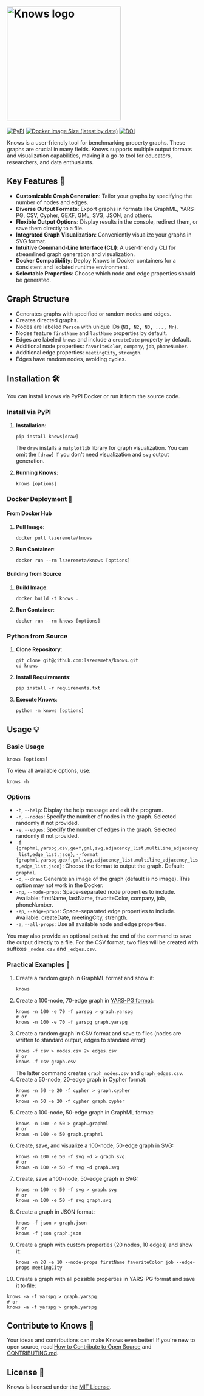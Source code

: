 # <img src="https://raw.githubusercontent.com/lszeremeta/knows/main/logo/knows-logo.png" alt="Knows logo" width="300">

[![PyPI](https://img.shields.io/pypi/v/knows)](https://pypi.org/project/knows/) [![Docker Image Size (latest by date)](https://img.shields.io/docker/image-size/lszeremeta/knows?label=Docker%20image%20size)](https://hub.docker.com/r/lszeremeta/knows) [![DOI](https://zenodo.org/badge/DOI/10.5281/zenodo.10605343.svg)](https://doi.org/10.5281/zenodo.10605343)

Knows is a user-friendly tool for benchmarking property graphs. These graphs are crucial in many fields. Knows supports
multiple output formats and visualization capabilities, making it a go-to tool for educators, researchers, and data
enthusiasts.

## Key Features 🚀

- **Customizable Graph Generation**: Tailor your graphs by specifying the number of nodes and edges.
- **Diverse Output Formats**: Export graphs in formats like GraphML, YARS-PG, CSV, Cypher, GEXF, GML, SVG, JSON, and
  others.
- **Flexible Output Options**: Display results in the console, redirect them, or save them directly to a file.
- **Integrated Graph Visualization**: Conveniently visualize your graphs in SVG format.
- **Intuitive Command-Line Interface (CLI)**: A user-friendly CLI for streamlined graph generation and visualization.
- **Docker Compatibility**: Deploy Knows in Docker containers for a consistent and isolated runtime environment.
- **Selectable Properties**: Choose which node and edge properties should be generated.

## Graph Structure

- Generates graphs with specified or random nodes and edges.
- Creates directed graphs.
- Nodes are labeled `Person` with unique IDs (`N1, N2, N3, ..., Nn`).
- Nodes feature `firstName` and `lastName` properties by default.
- Edges are labeled `knows` and include a `createDate` property by default.
- Additional node properties: `favoriteColor`, `company`, `job`, `phoneNumber`.
- Additional edge properties: `meetingCity`, `strength`.
- Edges have random nodes, avoiding cycles.

## Installation 🛠️

You can install knows via PyPI Docker or run it from the source code.

### Install via PyPI

1. **Installation**:
   ```shell
   pip install knows[draw]
   ```
   The `draw` installs a `matplotlib` library for graph visualization. You can omit the `[draw]` if you don't need
   visualization and `svg` output generation.

2. **Running Knows**:
   ```shell
   knows [options]
   ```

### Docker Deployment 🐳

#### From Docker Hub

1. **Pull Image**:
   ```shell
   docker pull lszeremeta/knows
   ```

2. **Run Container**:
   ```shell
   docker run --rm lszeremeta/knows [options]
   ```

#### Building from Source

1. **Build Image**:
   ```shell
   docker build -t knows .
   ```

2. **Run Container**:
   ```shell
   docker run --rm knows [options]
   ```

### Python from Source

1. **Clone Repository**:
   ```shell
   git clone git@github.com:lszeremeta/knows.git
   cd knows
   ```

2. **Install Requirements**:
   ```shell
   pip install -r requirements.txt
   ```

3. **Execute Knows**:
   ```shell
   python -m knows [options]
   ```

## Usage 💡

### Basic Usage

```shell
knows [options]
```

To view all available options, use:

```shell
knows -h
```

### Options

- `-h`, `--help`: Display the help message and exit the program.
- `-n`, `--nodes`: Specify the number of nodes in the graph. Selected randomly if not provided.
- `-e`, `--edges`: Specify the number of edges in the graph. Selected randomly if not provided.
- `-f {graphml,yarspg,csv,gexf,gml,svg,adjacency_list,multiline_adjacency_list,edge_list,json}`,
  `--format {graphml,yarspg,gexf,gml,svg,adjacency_list,multiline_adjacency_list,edge_list,json}`:
  Choose the format to output the graph. Default: `graphml`.
- `-d`, `--draw`: Generate an image of the graph (default is no image). This option may not work in the Docker.
- `-np`, `--node-props`: Space-separated node properties to include. Available: firstName, lastName, favoriteColor,
  company, job, phoneNumber.
- `-ep`, `--edge-props`: Space-separated edge properties to include. Available: createDate, meetingCity, strength.
- `-a`, `--all-props`: Use all available node and edge properties.

You may also provide an optional path at the end of the command to save the output directly to a file. For the CSV
format, two
files will be created with suffixes `_nodes.csv` and `_edges.csv`.

### Practical Examples 🌟

1. Create a random graph in GraphML format and show it:
   ```shell
   knows
   ```
2. Create a 100-node, 70-edge graph in [YARS-PG format](https://github.com/lszeremeta/yarspg):
   ```shell
   knows -n 100 -e 70 -f yarspg > graph.yarspg
   # or
   knows -n 100 -e 70 -f yarspg graph.yarspg
   ```
3. Create a random graph in CSV format and save to files (nodes are written to standard output, edges to standard
   error):
   ```shell
   knows -f csv > nodes.csv 2> edges.csv
   # or
   knows -f csv graph.csv
   ```
   The latter command creates `graph_nodes.csv` and `graph_edges.csv`.
4. Create a 50-node, 20-edge graph in Cypher format:
   ```shell
   knows -n 50 -e 20 -f cypher > graph.cypher
   # or
   knows -n 50 -e 20 -f cypher graph.cypher
   ```
5. Create a 100-node, 50-edge graph in GraphML format:
   ```shell
   knows -n 100 -e 50 > graph.graphml
   # or
   knows -n 100 -e 50 graph.graphml
   ```
6. Create, save, and visualize a 100-node, 50-edge graph in SVG:
   ```shell
   knows -n 100 -e 50 -f svg -d > graph.svg
   # or
   knows -n 100 -e 50 -f svg -d graph.svg
   ```
7. Create, save a 100-node, 50-edge graph in SVG:
   ```shell
   knows -n 100 -e 50 -f svg > graph.svg
   # or
   knows -n 100 -e 50 -f svg graph.svg
   ```
8. Create a graph in JSON format:
   ```shell
   knows -f json > graph.json
   # or
   knows -f json graph.json
   ```
9. Create a graph with custom properties (20 nodes, 10 edges) and show it:
   ```shell
   knows -n 20 -e 10 --node-props firstName favoriteColor job --edge-props meetingCity
   ```
10. Create a graph with all possible properties in YARS-PG format and save it to file:
   ```shell
   knows -a -f yarspg > graph.yarspg
   # or
   knows -a -f yarspg > graph.yarspg
   ```

## Contribute to Knows 👥

Your ideas and contributions can make Knows even better! If you're new to open source,
read [How to Contribute to Open Source](https://opensource.guide/how-to-contribute/)
and [CONTRIBUTING.md](https://github.com/lszeremeta/knows/blob/main/CONTRIBUTING.md).

## License 📜

Knows is licensed under the [MIT License](https://github.com/lszeremeta/knows/blob/main/LICENSE).